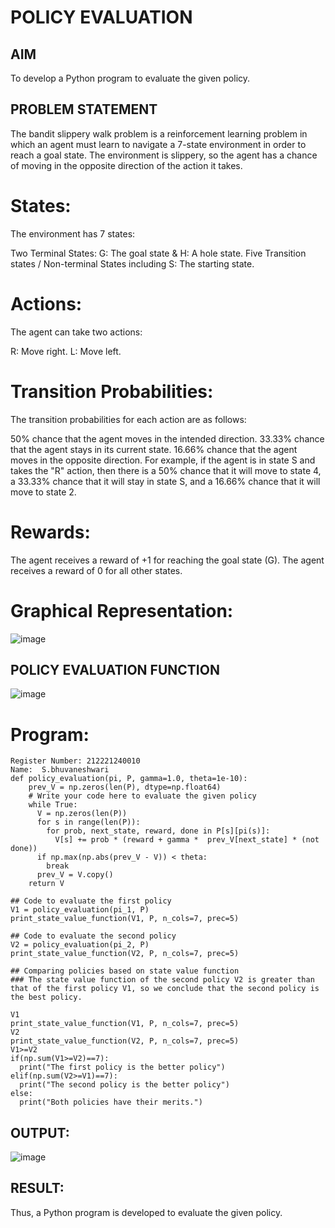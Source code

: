 # POLICY EVALUATION

## AIM
To develop a Python program to evaluate the given policy.

## PROBLEM STATEMENT
The bandit slippery walk problem is a reinforcement learning problem in which an agent must learn to navigate a 7-state environment in order to reach a goal state. The environment is slippery, so the agent has a chance of moving in the opposite direction of the action it takes.

# States:
The environment has 7 states:

Two Terminal States: G: The goal state & H: A hole state.
Five Transition states / Non-terminal States including S: The starting state.
# Actions:
The agent can take two actions:

R: Move right. L: Move left.

# Transition Probabilities:
The transition probabilities for each action are as follows:

50% chance that the agent moves in the intended direction. 33.33% chance that the agent stays in its current state. 16.66% chance that the agent moves in the opposite direction. For example, if the agent is in state S and takes the "R" action, then there is a 50% chance that it will move to state 4, a 33.33% chance that it will stay in state S, and a 16.66% chance that it will move to state 2.

# Rewards:
The agent receives a reward of +1 for reaching the goal state (G). The agent receives a reward of 0 for all other states.

# Graphical Representation:
![image](https://github.com/Bhuvaneshwari-2003/rl-policy-evaluation/assets/94828604/b5047d90-4996-4590-bcc0-814359269dd2)

## POLICY EVALUATION FUNCTION
![image](https://github.com/Bhuvaneshwari-2003/rl-policy-evaluation/assets/94828604/d6d96134-37dd-46fc-bc32-21c2ea227e83)
# Program:
```
Register Number: 212221240010
Name:  S.bhuvaneshwari
def policy_evaluation(pi, P, gamma=1.0, theta=1e-10):
    prev_V = np.zeros(len(P), dtype=np.float64)
    # Write your code here to evaluate the given policy
    while True:
      V = np.zeros(len(P))
      for s in range(len(P)):
        for prob, next_state, reward, done in P[s][pi(s)]:
          V[s] += prob * (reward + gamma *  prev_V[next_state] * (not done))
      if np.max(np.abs(prev_V - V)) < theta:
        break
      prev_V = V.copy()
    return V

## Code to evaluate the first policy
V1 = policy_evaluation(pi_1, P)
print_state_value_function(V1, P, n_cols=7, prec=5)

## Code to evaluate the second policy
V2 = policy_evaluation(pi_2, P)
print_state_value_function(V2, P, n_cols=7, prec=5)

## Comparing policies based on state value function
### The state value function of the second policy V2 is greater than that of the first policy V1, so we conclude that the second policy is the best policy.

V1
print_state_value_function(V1, P, n_cols=7, prec=5)
V2
print_state_value_function(V2, P, n_cols=7, prec=5)
V1>=V2
if(np.sum(V1>=V2)==7):
  print("The first policy is the better policy")
elif(np.sum(V2>=V1)==7):
  print("The second policy is the better policy")
else:
  print("Both policies have their merits.")
```

## OUTPUT:
![image](https://github.com/Bhuvaneshwari-2003/rl-policy-evaluation/assets/94828604/c46b1838-a3e3-46d7-9983-876b4b1752dd)


## RESULT:
Thus, a Python program is developed to evaluate the given policy.

